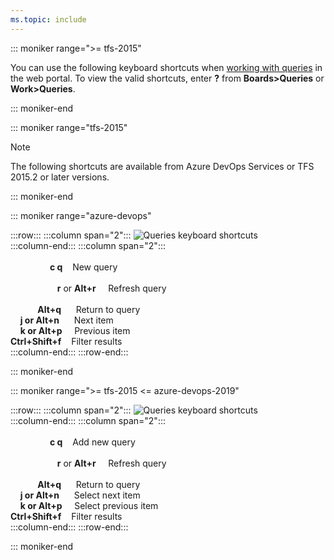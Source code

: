 ```yaml
---
ms.topic: include
---
```



<a id="queries-web-portal-shortcuts"></a>


::: moniker range=">= tfs-2015"


You can use the following keyboard shortcuts when [working with queries](/azure/devops/boards/queries/using-queries) in the web portal. To view the valid shortcuts, enter **?** from **Boards>Queries** or **Work>Queries**. 

::: moniker-end  

::: moniker range="tfs-2015"  
> [!NOTE]  
> The following shortcuts are available from Azure DevOps Services or TFS 2015.2 or later versions.  

::: moniker-end  



::: moniker range="azure-devops"


:::row:::
   :::column span="2":::
      ![Queries keyboard shortcuts](/azure/devops/media/keyboard-shortcuts/queries-shortcuts-cloud.png)  
   :::column-end:::
   :::column span="2":::
      <br/> <br/> 
      &nbsp;&nbsp;&nbsp;&nbsp;&nbsp;&nbsp;&nbsp;&nbsp;&nbsp;&nbsp;&nbsp;&nbsp;&nbsp;&nbsp;&nbsp;&nbsp;**c q**&nbsp;&nbsp;&nbsp;&nbsp;New query<br/>
      <br/>
      &nbsp;&nbsp;&nbsp;&nbsp;&nbsp;&nbsp;&nbsp;&nbsp;&nbsp;&nbsp;&nbsp;&nbsp;&nbsp;&nbsp;&nbsp;&nbsp;&nbsp;&nbsp;&nbsp;**r** or **Alt+r**&nbsp;&nbsp;&nbsp;&nbsp;&nbsp;Refresh query<br/><br/>
      &nbsp;&nbsp;&nbsp;&nbsp;&nbsp;&nbsp;&nbsp;&nbsp;&nbsp;&nbsp;&nbsp;**Alt+q**&nbsp;&nbsp;&nbsp;&nbsp;&nbsp;&nbsp;Return to query<br/> 
      &nbsp;&nbsp;&nbsp;&nbsp;**j or Alt+n**&nbsp;&nbsp;&nbsp;&nbsp;&nbsp;&nbsp;Next item<br/>
      &nbsp;&nbsp;&nbsp;&nbsp;**k or Alt+p**&nbsp;&nbsp;&nbsp;&nbsp;&nbsp;Previous item<br/>
      **Ctrl+Shift+f**&nbsp;&nbsp;&nbsp;&nbsp;Filter results<br/>
   :::column-end:::
:::row-end:::
 
::: moniker-end



::: moniker range=">= tfs-2015 <= azure-devops-2019"


:::row:::
   :::column span="2":::
      ![Queries keyboard shortcuts](/azure/devops/media/keyboard-shortcuts/queries-new-shortcut.png)  
   :::column-end:::
   :::column span="2":::
      <br/> <br/> 
      &nbsp;&nbsp;&nbsp;&nbsp;&nbsp;&nbsp;&nbsp;&nbsp;&nbsp;&nbsp;&nbsp;&nbsp;&nbsp;&nbsp;&nbsp;&nbsp;**c q**&nbsp;&nbsp;&nbsp;&nbsp;Add new query<br/>
      <br/>
      &nbsp;&nbsp;&nbsp;&nbsp;&nbsp;&nbsp;&nbsp;&nbsp;&nbsp;&nbsp;&nbsp;&nbsp;&nbsp;&nbsp;&nbsp;&nbsp;&nbsp;&nbsp;&nbsp;**r** or **Alt+r**&nbsp;&nbsp;&nbsp;&nbsp;&nbsp;Refresh query<br/><br/>
      &nbsp;&nbsp;&nbsp;&nbsp;&nbsp;&nbsp;&nbsp;&nbsp;&nbsp;&nbsp;&nbsp;**Alt+q**&nbsp;&nbsp;&nbsp;&nbsp;&nbsp;&nbsp;Return to query<br/> 
      &nbsp;&nbsp;&nbsp;&nbsp;**j or Alt+n**&nbsp;&nbsp;&nbsp;&nbsp;&nbsp;&nbsp;Select next item<br/>
      &nbsp;&nbsp;&nbsp;&nbsp;**k or Alt+p**&nbsp;&nbsp;&nbsp;&nbsp;&nbsp;Select previous item<br/>
      **Ctrl+Shift+f**&nbsp;&nbsp;&nbsp;&nbsp;Filter results<br/>
   :::column-end:::
:::row-end:::
 
::: moniker-end
 